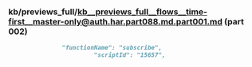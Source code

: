 ### kb/previews_full/kb__previews_full__flows__time-first__master-only@auth.har.part088.md.part001.md (part 002)

```md
               "functionName": "subscribe",
                        "scriptId": "15657",
 
```

```
